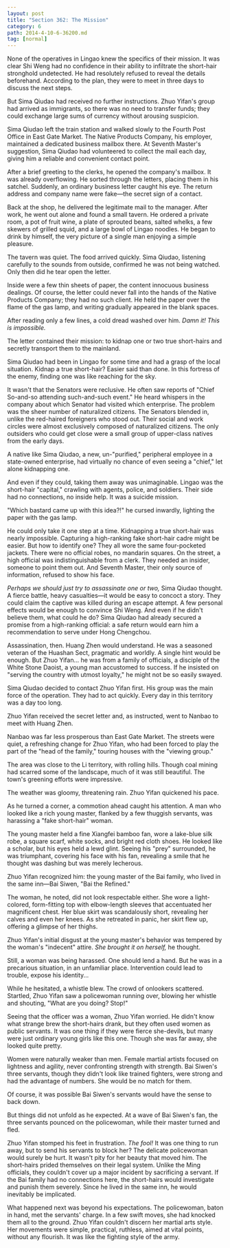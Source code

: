 ```yaml
---
layout: post
title: "Section 362: The Mission"
category: 6
path: 2014-4-10-6-36200.md
tag: [normal]
---
```


None of the operatives in Lingao knew the specifics of their mission. It was clear Shi Weng had no confidence in their ability to infiltrate the short-hair stronghold undetected. He had resolutely refused to reveal the details beforehand. According to the plan, they were to meet in three days to discuss the next steps.

But Sima Qiudao had received no further instructions. Zhuo Yifan's group had arrived as immigrants, so there was no need to transfer funds; they could exchange large sums of currency without arousing suspicion.

Sima Qiudao left the train station and walked slowly to the Fourth Post Office in East Gate Market. The Native Products Company, his employer, maintained a dedicated business mailbox there. At Seventh Master's suggestion, Sima Qiudao had volunteered to collect the mail each day, giving him a reliable and convenient contact point.

After a brief greeting to the clerks, he opened the company's mailbox. It was already overflowing. He sorted through the letters, placing them in his satchel. Suddenly, an ordinary business letter caught his eye. The return address and company name were fake—the secret sign of a contact.

Back at the shop, he delivered the legitimate mail to the manager. After work, he went out alone and found a small tavern. He ordered a private room, a pot of fruit wine, a plate of sprouted beans, salted whelks, a few skewers of grilled squid, and a large bowl of Lingao noodles. He began to drink by himself, the very picture of a single man enjoying a simple pleasure.

The tavern was quiet. The food arrived quickly. Sima Qiudao, listening carefully to the sounds from outside, confirmed he was not being watched. Only then did he tear open the letter.

Inside were a few thin sheets of paper, the content innocuous business dealings. Of course, the letter could never fall into the hands of the Native Products Company; they had no such client. He held the paper over the flame of the gas lamp, and writing gradually appeared in the blank spaces.

After reading only a few lines, a cold dread washed over him. *Damn it! This is impossible.*

The letter contained their mission: to kidnap one or two true short-hairs and secretly transport them to the mainland.

Sima Qiudao had been in Lingao for some time and had a grasp of the local situation. Kidnap a true short-hair? Easier said than done. In this fortress of the enemy, finding one was like reaching for the sky.

It wasn't that the Senators were reclusive. He often saw reports of "Chief So-and-so attending such-and-such event." He heard whispers in the company about which Senator had visited which enterprise. The problem was the sheer number of naturalized citizens. The Senators blended in, unlike the red-haired foreigners who stood out. Their social and work circles were almost exclusively composed of naturalized citizens. The only outsiders who could get close were a small group of upper-class natives from the early days.

A native like Sima Qiudao, a new, un-"purified," peripheral employee in a state-owned enterprise, had virtually no chance of even seeing a "chief," let alone kidnapping one.

And even if they could, taking them away was unimaginable. Lingao was the short-hair "capital," crawling with agents, police, and soldiers. Their side had no connections, no inside help. It was a suicide mission.

"Which bastard came up with this idea?!" he cursed inwardly, lighting the paper with the gas lamp.

He could only take it one step at a time. Kidnapping a true short-hair was nearly impossible. Capturing a high-ranking fake short-hair cadre might be easier. But how to identify one? They all wore the same four-pocketed jackets. There were no official robes, no mandarin squares. On the street, a high official was indistinguishable from a clerk. They needed an insider, someone to point them out. And Seventh Master, their only source of information, refused to show his face.

*Perhaps we should just try to assassinate one or two,* Sima Qiudao thought. A fierce battle, heavy casualties—it would be easy to concoct a story. They could claim the captive was killed during an escape attempt. A few personal effects would be enough to convince Shi Weng. And even if he didn't believe them, what could he do? Sima Qiudao had already secured a promise from a high-ranking official: a safe return would earn him a recommendation to serve under Hong Chengchou.

Assassination, then. Huang Zhen would understand. He was a seasoned veteran of the Huashan Sect, pragmatic and worldly. A single hint would be enough. But Zhuo Yifan... he was from a family of officials, a disciple of the White Stone Daoist, a young man accustomed to success. If he insisted on "serving the country with utmost loyalty," he might not be so easily swayed.

Sima Qiudao decided to contact Zhuo Yifan first. His group was the main force of the operation. They had to act quickly. Every day in this territory was a day too long.

Zhuo Yifan received the secret letter and, as instructed, went to Nanbao to meet with Huang Zhen.

Nanbao was far less prosperous than East Gate Market. The streets were quiet, a refreshing change for Zhuo Yifan, who had been forced to play the part of the "head of the family," touring houses with the "viewing group."

The area was close to the Li territory, with rolling hills. Though coal mining had scarred some of the landscape, much of it was still beautiful. The town's greening efforts were impressive.

The weather was gloomy, threatening rain. Zhuo Yifan quickened his pace.

As he turned a corner, a commotion ahead caught his attention. A man who looked like a rich young master, flanked by a few thuggish servants, was harassing a "fake short-hair" woman.

The young master held a fine Xiangfei bamboo fan, wore a lake-blue silk robe, a square scarf, white socks, and bright red cloth shoes. He looked like a scholar, but his eyes held a lewd glint. Seeing his "prey" surrounded, he was triumphant, covering his face with his fan, revealing a smile that he thought was dashing but was merely lecherous.

Zhuo Yifan recognized him: the young master of the Bai family, who lived in the same inn—Bai Siwen, "Bai the Refined."

The woman, he noted, did not look respectable either. She wore a light-colored, form-fitting top with elbow-length sleeves that accentuated her magnificent chest. Her blue skirt was scandalously short, revealing her calves and even her knees. As she retreated in panic, her skirt flew up, offering a glimpse of her thighs.

Zhuo Yifan's initial disgust at the young master's behavior was tempered by the woman's "indecent" attire. *She brought it on herself,* he thought.

Still, a woman was being harassed. One should lend a hand. But he was in a precarious situation, in an unfamiliar place. Intervention could lead to trouble, expose his identity...

While he hesitated, a whistle blew. The crowd of onlookers scattered. Startled, Zhuo Yifan saw a policewoman running over, blowing her whistle and shouting, "What are you doing? Stop!"

Seeing that the officer was a woman, Zhuo Yifan worried. He didn't know what strange brew the short-hairs drank, but they often used women as public servants. It was one thing if they were fierce she-devils, but many were just ordinary young girls like this one. Though she was far away, she looked quite pretty.

Women were naturally weaker than men. Female martial artists focused on lightness and agility, never confronting strength with strength. Bai Siwen's three servants, though they didn't look like trained fighters, were strong and had the advantage of numbers. She would be no match for them.

Of course, it was possible Bai Siwen's servants would have the sense to back down.

But things did not unfold as he expected. At a wave of Bai Siwen's fan, the three servants pounced on the policewoman, while their master turned and fled.

Zhuo Yifan stomped his feet in frustration. *The fool!* It was one thing to run away, but to send his servants to block her? The delicate policewoman would surely be hurt. It wasn't pity for her beauty that moved him. The short-hairs prided themselves on their legal system. Unlike the Ming officials, they couldn't cover up a major incident by sacrificing a servant. If the Bai family had no connections here, the short-hairs would investigate and punish them severely. Since he lived in the same inn, he would inevitably be implicated.

What happened next was beyond his expectations. The policewoman, baton in hand, met the servants' charge. In a few swift moves, she had knocked them all to the ground. Zhuo Yifan couldn't discern her martial arts style. Her movements were simple, practical, ruthless, aimed at vital points, without any flourish. It was like the fighting style of the army.